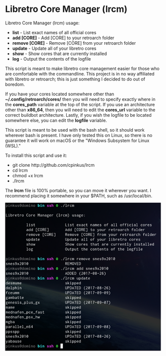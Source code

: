 <h1>Libretro Core Manager (lrcm)</h1>

<p>Libretro Core Manager (lrcm) usage:</p>
<ul>
    <li><b>list</b> - List exact names of all official cores</li>
    <li><b>add [CORE]</b> - Add [CORE] to your retroarch folder</li>
    <li><b>remove [CORE]</b> - Remove [CORE] from your retroarch folder</li>
    <li><b>update</b> - Update all of your libretro cores</li>
    <li><b>show</b> - Show cores that are currently installed</li>
    <li><b>log</b> - Output the contents of the logfile</li>
</ul>

<p>This script is meant to make libretro core management easier for those who are comfortable with the commandline. This project is in no way affiliated with libretro or retroarch; this is just something I decided to do out of boredom.</p>

<p>If you have your cores located somewhere other than <b>~/.config/retroarch/cores/</b> then you will need to specify exactly where in the <b>cores_path</b> variable at the top of the script. If you use an architecture other than <b>x86_64</b>, then you will need to edit the <b>cores_url</b> variable to the correct buildbot architecture. Lastly, if you wish the logfile to be located somewhere else, you can edit the <b>logfile</b> variable.</p>

<p>This script is meant to be used with the bash shell, so it should work wherever bash is present. I have only tested this on Linux, so there is no guarantee it will work on macOS or the "Windows Subsystem for Linux (WSL)."</p>

<p>To install this script and use it:</p>
<ul>
    <li>git clone http://github.com/cpinkus/lrcm</li>
    <li>cd lrcm</li>
    <li>chmod +x lrcm</li>
    <li>./lrcm</li>
</ul>

<p>The <b>lrcm</b> file is 100% portable, so you can move it wherever you want. I recommend placing it somewhere in your $PATH, such as /usr/local/bin.

<p align="center"><img src="screenshot.png"></p>
